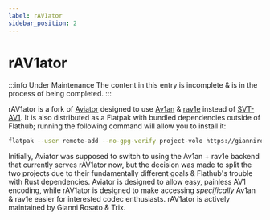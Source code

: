 ```yaml
---
label: rAV1ator
sidebar_position: 2
---
```


# rAV1ator

:::info Under Maintenance
The content in this entry is incomplete & is in the process of being completed.
:::

rAV1ator is a fork of [Aviator](../utilities/Aviator.md) designed to use [Av1an](../utilities/av1an.md) & [rav1e](../encoders/rav1e.md) instead of [SVT-AV1](../encoders/SVT-AV1.md). It is also distributed as a Flatpak with bundled dependencies outside of Flathub; running the following command will allow you to install it:

```bash
flatpak --user remote-add --no-gpg-verify project-volo https://giannirosato.com/repo && flatpak --user install project-volo net.natesales.rAV1ator
```

Initially, Aviator was supposed to switch to using the Av1an + rav1e backend that currently serves rAV1ator now, but the decision was made to split the two projects due to their fundamentally different goals & Flathub's trouble with Rust dependencies. Aviator is designed to allow easy, painless AV1 encoding, while rAV1ator is designed to make accessing *specifically* Av1an & rav1e easier for interested codec enthusiasts. rAV1ator is actively maintained by Gianni Rosato & Trix.
